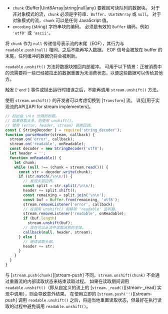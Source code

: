 <!-- YAML
added: v0.9.11
changes:
  - version: v8.0.0
    pr-url: https://github.com/nodejs/node/pull/11608
    description: The `chunk` argument can now be a `Uint8Array` instance.
-->

* `chunk` {Buffer|Uint8Array|string|null|any} 要推回可读队列的数据块。
	对于非对象模式的流，`chunk` 必须是字符串、`Buffer`、`Uint8Array` 或 `null`。
	对于对象模式的流，`chunk` 可以是任何 JavaScript 值。
* `encoding` {string} 字符串块的编码。 必须是有效的 `Buffer` 编码，例如 `'utf8'` 或 `'ascii'`。

将 `chunk` 作为 `null` 传递信号表示流的末尾（EOF），其行为与 `readable.push(null)` 相同，之后不能再写入数据。
EOF 信号会被放在 buffer 的末尾，任何缓冲的数据仍将会被刷新。

`readable.unshift()` 方法将数据块推回内部缓冲。
可用于以下情景：正被消费中的流需要将一些已经被拉出的数据重置为未消费状态，以便这些数据可以传给其他方。

触发 [`'end'`] 事件或抛出运行时错误之后，不能再调用 `stream.unshift()` 方法。

使用 `stream.unshift()` 的开发者可以考虑切换到 [`Transform`] 流。
详见[用于实现流的API][API for stream implementers]。

```js
// 拉出由 \n\n 分隔的标题。
// 如果获取太多，则使用 unshift()。
// 使用 (error, header, stream) 调用回调。
const { StringDecoder } = require('string_decoder');
function parseHeader(stream, callback) {
  stream.on('error', callback);
  stream.on('readable', onReadable);
  const decoder = new StringDecoder('utf8');
  let header = '';
  function onReadable() {
    let chunk;
    while (null !== (chunk = stream.read())) {
      const str = decoder.write(chunk);
      if (str.match(/\n\n/)) {
        // 发现头部边界。
        const split = str.split(/\n\n/);
        header += split.shift();
        const remaining = split.join('\n\n');
        const buf = Buffer.from(remaining, 'utf8');
        stream.removeListener('error', callback);
        // 在调用 unshift() 前移除 'readable' 监听器。
        stream.removeListener('readable', onReadable);
        if (buf.length)
          stream.unshift(buf);
        // 现在可以从流中读取消息的主体。
        callback(null, header, stream);
      } else {
        // 继续读取头部。
        header += str;
      }
    }
  }
}
```

与 [`stream.push(chunk)`][stream-push] 不同，`stream.unshift(chunk)` 不会通过重置流的内部读取状态来结束读取过程。 
如果在读取期间调用 `readable.unshift()`（即从自定义的流上的 [`stream._read()`][stream-_read] 实现中调用），则会导致意外结果。 
在使用立即的 [`stream.push('')`][stream-push] 调用 `readable.unshift()` 之后，将适当地重置读取状态，但最好在执行读取的过程中避免调用 `readable.unshift()`。

